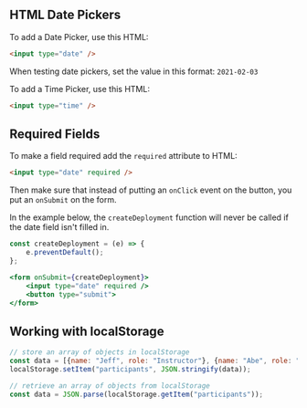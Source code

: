## HTML Date Pickers

To add a Date Picker, use this HTML:

```html
<input type="date" />
```

When testing date pickers, set the value in this format: `2021-02-03`

To add a Time Picker, use this HTML:

```html
<input type="time" />
```

## Required Fields

To make a field required add the `required` attribute to HTML:

```html
<input type="date" required />
```

Then make sure that instead of putting an `onClick` event on the button, you put an `onSubmit` on the form.

In the example below, the `createDeployment` function will never be called if the date field isn't filled in.

```jsx
const createDeployment = (e) => {
    e.preventDefault();
};

<form onSubmit={createDeployment}>
    <input type="date" required />
    <button type="submit">
</form>
```

## Working with localStorage

```js
// store an array of objects in localStorage
const data = [{name: "Jeff", role: "Instructor"}, {name: "Abe", role: "Student"}];
localStorage.setItem("participants", JSON.stringify(data));

// retrieve an array of objects from localStorage
const data = JSON.parse(localStorage.getItem("participants"));
```


